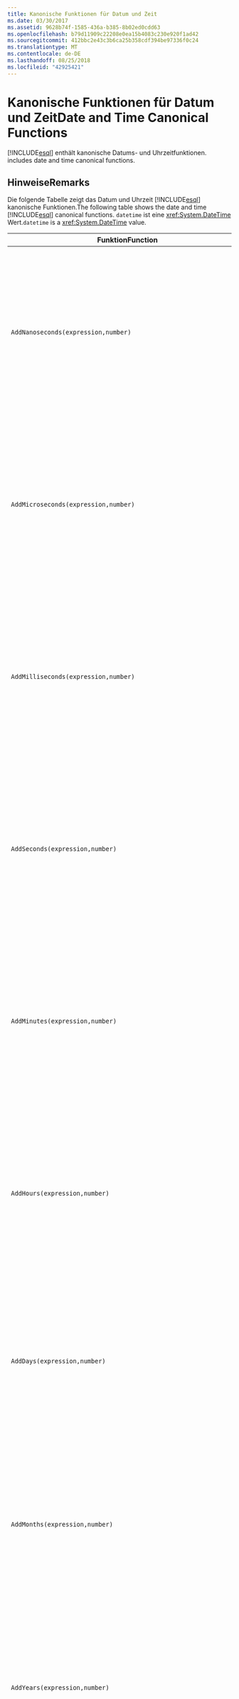 ```yaml
---
title: Kanonische Funktionen für Datum und Zeit
ms.date: 03/30/2017
ms.assetid: 9628b74f-1585-436a-b385-8b02ed0cdd63
ms.openlocfilehash: b79d11909c22208e0ea15b4083c230e920f1ad42
ms.sourcegitcommit: 412bbc2e43c3b6ca25b358cdf394be97336f0c24
ms.translationtype: MT
ms.contentlocale: de-DE
ms.lasthandoff: 08/25/2018
ms.locfileid: "42925421"
---
```

# <a name="date-and-time-canonical-functions"></a><span data-ttu-id="b019b-102">Kanonische Funktionen für Datum und Zeit</span><span class="sxs-lookup"><span data-stu-id="b019b-102">Date and Time Canonical Functions</span></span>
[!INCLUDE[esql](../../../../../../includes/esql-md.md)]<span data-ttu-id="b019b-103"> enthält kanonische Datums- und Uhrzeitfunktionen.</span><span class="sxs-lookup"><span data-stu-id="b019b-103"> includes date and time canonical functions.</span></span>  
  
## <a name="remarks"></a><span data-ttu-id="b019b-104">Hinweise</span><span class="sxs-lookup"><span data-stu-id="b019b-104">Remarks</span></span>  
 <span data-ttu-id="b019b-105">Die folgende Tabelle zeigt das Datum und Uhrzeit [!INCLUDE[esql](../../../../../../includes/esql-md.md)] kanonische Funktionen.</span><span class="sxs-lookup"><span data-stu-id="b019b-105">The following table shows the date and time [!INCLUDE[esql](../../../../../../includes/esql-md.md)] canonical functions.</span></span> <span data-ttu-id="b019b-106">`datetime` ist eine <xref:System.DateTime> Wert.</span><span class="sxs-lookup"><span data-stu-id="b019b-106">`datetime` is a <xref:System.DateTime> value.</span></span>  
  
|<span data-ttu-id="b019b-107">Funktion</span><span class="sxs-lookup"><span data-stu-id="b019b-107">Function</span></span>|<span data-ttu-id="b019b-108">Beschreibung</span><span class="sxs-lookup"><span data-stu-id="b019b-108">Description</span></span>|  
|--------------|-----------------|  
|`AddNanoseconds(expression,number)`|<span data-ttu-id="b019b-109">Fügt `number` den angegebenen `expression`-Wert (in Nanosekunden) hinzu.</span><span class="sxs-lookup"><span data-stu-id="b019b-109">Adds the specified `number` of nanoseconds to the `expression`.</span></span><br /><br /> <span data-ttu-id="b019b-110">**Argumente**</span><span class="sxs-lookup"><span data-stu-id="b019b-110">**Arguments**</span></span><br /><br /> <span data-ttu-id="b019b-111">`expression`, `DateTime`, `DateTimeOffset` oder `Time`.</span><span class="sxs-lookup"><span data-stu-id="b019b-111">`expression`: `DateTime`, `DateTimeOffset`, or `Time`.</span></span><br /><br /> <span data-ttu-id="b019b-112">`number`: `Int32`.</span><span class="sxs-lookup"><span data-stu-id="b019b-112">`number`: `Int32`.</span></span><br /><br /> <span data-ttu-id="b019b-113">**Rückgabewert**</span><span class="sxs-lookup"><span data-stu-id="b019b-113">**Return Value**</span></span><br /><br /> <span data-ttu-id="b019b-114">Der `expression`-Typ.</span><span class="sxs-lookup"><span data-stu-id="b019b-114">The type of `expression`.</span></span>|  
|`AddMicroseconds(expression,number)`|<span data-ttu-id="b019b-115">Fügt dem `number` den angegebenen `expression`-Wert (in Mikrosekunden) hinzu.</span><span class="sxs-lookup"><span data-stu-id="b019b-115">Adds the specified `number` of microseconds to the `expression`.</span></span><br /><br /> <span data-ttu-id="b019b-116">**Argumente**</span><span class="sxs-lookup"><span data-stu-id="b019b-116">**Arguments**</span></span><br /><br /> <span data-ttu-id="b019b-117">`expression`, `DateTime`, `DateTimeOffset` oder `Time`.</span><span class="sxs-lookup"><span data-stu-id="b019b-117">`expression`: `DateTime`, `DateTimeOffset`, or `Time`.</span></span><br /><br /> <span data-ttu-id="b019b-118">`number`: `Int32`.</span><span class="sxs-lookup"><span data-stu-id="b019b-118">`number`: `Int32`.</span></span><br /><br /> <span data-ttu-id="b019b-119">**Rückgabewert**</span><span class="sxs-lookup"><span data-stu-id="b019b-119">**Return Value**</span></span><br /><br /> <span data-ttu-id="b019b-120">Der `expression`-Typ.</span><span class="sxs-lookup"><span data-stu-id="b019b-120">The type of `expression`.</span></span>|  
|`AddMilliseconds(expression,number)`|<span data-ttu-id="b019b-121">Fügt dem `number` den angegebenen `expression`-Wert (in Millisekunden) hinzu.</span><span class="sxs-lookup"><span data-stu-id="b019b-121">Adds the specified `number` of milliseconds to the `expression`.</span></span><br /><br /> <span data-ttu-id="b019b-122">**Argumente**</span><span class="sxs-lookup"><span data-stu-id="b019b-122">**Arguments**</span></span><br /><br /> <span data-ttu-id="b019b-123">`expression`, `DateTime`, `DateTimeOffset` oder `Time`.</span><span class="sxs-lookup"><span data-stu-id="b019b-123">`expression`: `DateTime`, `DateTimeOffset`, or `Time`.</span></span><br /><br /> <span data-ttu-id="b019b-124">`number`: `Int32`.</span><span class="sxs-lookup"><span data-stu-id="b019b-124">`number`: `Int32`.</span></span><br /><br /> <span data-ttu-id="b019b-125">**Rückgabewert**</span><span class="sxs-lookup"><span data-stu-id="b019b-125">**Return Value**</span></span><br /><br /> <span data-ttu-id="b019b-126">Der `expression`-Typ.</span><span class="sxs-lookup"><span data-stu-id="b019b-126">The type of `expression`.</span></span>|  
|`AddSeconds(expression,number)`|<span data-ttu-id="b019b-127">Fügt dem `number` den angegebenen `expression`-Wert (in Sekunden) hinzu.</span><span class="sxs-lookup"><span data-stu-id="b019b-127">Adds the specified `number` of seconds to the `expression`.</span></span><br /><br /> <span data-ttu-id="b019b-128">**Argumente**</span><span class="sxs-lookup"><span data-stu-id="b019b-128">**Arguments**</span></span><br /><br /> <span data-ttu-id="b019b-129">`expression`, `DateTime`, `DateTimeOffset` oder `Time`.</span><span class="sxs-lookup"><span data-stu-id="b019b-129">`expression`: `DateTime`, `DateTimeOffset`, or `Time`.</span></span><br /><br /> <span data-ttu-id="b019b-130">`number`: `Int32`.</span><span class="sxs-lookup"><span data-stu-id="b019b-130">`number`: `Int32`.</span></span><br /><br /> <span data-ttu-id="b019b-131">**Rückgabewert**</span><span class="sxs-lookup"><span data-stu-id="b019b-131">**Return Value**</span></span><br /><br /> <span data-ttu-id="b019b-132">Der `expression`-Typ.</span><span class="sxs-lookup"><span data-stu-id="b019b-132">The type of `expression`.</span></span>|  
|`AddMinutes(expression,number)`|<span data-ttu-id="b019b-133">Fügt dem `number` den angegebenen `expression`-Wert (in Minuten) hinzu.</span><span class="sxs-lookup"><span data-stu-id="b019b-133">Adds the specified `number` of minutes to the `expression`.</span></span><br /><br /> <span data-ttu-id="b019b-134">**Argumente**</span><span class="sxs-lookup"><span data-stu-id="b019b-134">**Arguments**</span></span><br /><br /> <span data-ttu-id="b019b-135">`expression`, `DateTime`, `DateTimeOffset` oder `Time`.</span><span class="sxs-lookup"><span data-stu-id="b019b-135">`expression`: `DateTime`, `DateTimeOffset`, or `Time`.</span></span><br /><br /> <span data-ttu-id="b019b-136">`number`: `Int32`.</span><span class="sxs-lookup"><span data-stu-id="b019b-136">`number`: `Int32`.</span></span><br /><br /> <span data-ttu-id="b019b-137">**Rückgabewert**</span><span class="sxs-lookup"><span data-stu-id="b019b-137">**Return Value**</span></span><br /><br /> <span data-ttu-id="b019b-138">Der `expression`-Typ.</span><span class="sxs-lookup"><span data-stu-id="b019b-138">The type of `expression`.</span></span>|  
|`AddHours(expression,number)`|<span data-ttu-id="b019b-139">Fügt dem `number` den angegebenen `expression`-Wert (in Stunden) hinzu.</span><span class="sxs-lookup"><span data-stu-id="b019b-139">Adds the specified `number` of hours to the `expression`.</span></span><br /><br /> <span data-ttu-id="b019b-140">**Argumente**</span><span class="sxs-lookup"><span data-stu-id="b019b-140">**Arguments**</span></span><br /><br /> <span data-ttu-id="b019b-141">`expression`, `DateTime`, `DateTimeOffset` oder `Time`.</span><span class="sxs-lookup"><span data-stu-id="b019b-141">`expression`: `DateTime`, `DateTimeOffset`, or `Time`.</span></span><br /><br /> <span data-ttu-id="b019b-142">`number`: `Int32`.</span><span class="sxs-lookup"><span data-stu-id="b019b-142">`number`: `Int32`.</span></span><br /><br /> <span data-ttu-id="b019b-143">**Rückgabewert**</span><span class="sxs-lookup"><span data-stu-id="b019b-143">**Return Value**</span></span><br /><br /> <span data-ttu-id="b019b-144">Der `expression`-Typ.</span><span class="sxs-lookup"><span data-stu-id="b019b-144">The type of `expression`.</span></span>|  
|`AddDays(expression,number)`|<span data-ttu-id="b019b-145">Fügt am Ende der `number` den angegebenen `expression`-Wert für die Tage hinzu.</span><span class="sxs-lookup"><span data-stu-id="b019b-145">Adds the specified `number` of days to the `expression`.</span></span><br /><br /> <span data-ttu-id="b019b-146">**Argumente**</span><span class="sxs-lookup"><span data-stu-id="b019b-146">**Arguments**</span></span><br /><br /> <span data-ttu-id="b019b-147">`expression`: `DateTime` oder `DateTimeOffset`.</span><span class="sxs-lookup"><span data-stu-id="b019b-147">`expression`: `DateTime` or `DateTimeOffset`.</span></span><br /><br /> <span data-ttu-id="b019b-148">`number`: `Int32`.</span><span class="sxs-lookup"><span data-stu-id="b019b-148">`number`: `Int32`.</span></span><br /><br /> <span data-ttu-id="b019b-149">**Rückgabewert**</span><span class="sxs-lookup"><span data-stu-id="b019b-149">**Return Value**</span></span><br /><br /> <span data-ttu-id="b019b-150">Der `expression`-Typ.</span><span class="sxs-lookup"><span data-stu-id="b019b-150">The type of `expression`.</span></span>|  
|`AddMonths(expression,number)`|<span data-ttu-id="b019b-151">Fügt dem `number` den angegebenen `expression`-Wert für die Monate hinzu.</span><span class="sxs-lookup"><span data-stu-id="b019b-151">Adds the specified `number` of months to the `expression`.</span></span><br /><br /> <span data-ttu-id="b019b-152">**Argumente**</span><span class="sxs-lookup"><span data-stu-id="b019b-152">**Arguments**</span></span><br /><br /> <span data-ttu-id="b019b-153">`expression`: `DateTime` oder `DateTimeOffset`.</span><span class="sxs-lookup"><span data-stu-id="b019b-153">`expression`: `DateTime` or `DateTimeOffset`.</span></span><br /><br /> <span data-ttu-id="b019b-154">`number`: `Int32`.</span><span class="sxs-lookup"><span data-stu-id="b019b-154">`number`: `Int32`.</span></span><br /><br /> <span data-ttu-id="b019b-155">**Rückgabewert**</span><span class="sxs-lookup"><span data-stu-id="b019b-155">**Return Value**</span></span><br /><br /> <span data-ttu-id="b019b-156">Der `expression`-Typ.</span><span class="sxs-lookup"><span data-stu-id="b019b-156">The type of `expression`.</span></span>|  
|`AddYears(expression,number)`|<span data-ttu-id="b019b-157">Fügt dem `number` den angegebenen `expression`-Wert für die Jahre hinzu.</span><span class="sxs-lookup"><span data-stu-id="b019b-157">Adds the specified `number` of years to the `expression`.</span></span><br /><br /> <span data-ttu-id="b019b-158">**Argumente**</span><span class="sxs-lookup"><span data-stu-id="b019b-158">**Arguments**</span></span><br /><br /> <span data-ttu-id="b019b-159">`expression`: `DateTime` oder `DateTimeOffset`.</span><span class="sxs-lookup"><span data-stu-id="b019b-159">`expression`: `DateTime` or `DateTimeOffset`.</span></span><br /><br /> <span data-ttu-id="b019b-160">`number`: `Int32`.</span><span class="sxs-lookup"><span data-stu-id="b019b-160">`number`: `Int32`.</span></span><br /><br /> <span data-ttu-id="b019b-161">**Rückgabewert**</span><span class="sxs-lookup"><span data-stu-id="b019b-161">**Return Value**</span></span><br /><br /> <span data-ttu-id="b019b-162">Der `expression`-Typ.</span><span class="sxs-lookup"><span data-stu-id="b019b-162">The type of `expression`.</span></span>|  
|`CreateDateTime(year,month,day,hour,minute,second)`|<span data-ttu-id="b019b-163">Gibt das aktuelle Datum und die aktuelle Zeit des Servers in der Zeitzone des Servers als neuen `DateTime`-Wert zurück.</span><span class="sxs-lookup"><span data-stu-id="b019b-163">Returns a new `DateTime` value as the current date and time of the server in the server's time zone.</span></span><br /><br /> <span data-ttu-id="b019b-164">**Argumente**</span><span class="sxs-lookup"><span data-stu-id="b019b-164">**Arguments**</span></span><br /><br /> <span data-ttu-id="b019b-165">`year`, `month`, `day`, `hour`, `minute`: `Int16` und `Int32`.</span><span class="sxs-lookup"><span data-stu-id="b019b-165">`year`, `month`, `day`, `hour`, `minute`: `Int16` and `Int32`.</span></span><br /><br /> <span data-ttu-id="b019b-166">`second`: `Double`.</span><span class="sxs-lookup"><span data-stu-id="b019b-166">`second`: `Double`.</span></span><br /><br /> <span data-ttu-id="b019b-167">**Rückgabewert**</span><span class="sxs-lookup"><span data-stu-id="b019b-167">**Return Value**</span></span><br /><br /> <span data-ttu-id="b019b-168">Ein `DateTime`.</span><span class="sxs-lookup"><span data-stu-id="b019b-168">A `DateTime`.</span></span>|  
|`CreateDateTimeOffset(year,month,day,hour,minute,second,tzoffset)`|<span data-ttu-id="b019b-169">Gibt einen neuen `DateTimeOffset`-Wert zurück, der das aktuelle Datum und die aktuelle Uhrzeit des Servers im Verhältnis zur koordinierten Weltzeit (UTC) darstellt.</span><span class="sxs-lookup"><span data-stu-id="b019b-169">Returns a new `DateTimeOffset` value as the current date and time of the server relative to the Coordinated Universal Time (UTC).</span></span><br /><br /> <span data-ttu-id="b019b-170">**Argumente**</span><span class="sxs-lookup"><span data-stu-id="b019b-170">**Arguments**</span></span><br /><br /> <span data-ttu-id="b019b-171">`year`, `month`, `day`, `hour`, `minute`, `tzoffset`: `Int32`.</span><span class="sxs-lookup"><span data-stu-id="b019b-171">`year`, `month`, `day`, `hour`, `minute`, `tzoffset`: `Int32`.</span></span><br /><br /> <span data-ttu-id="b019b-172">`second`: `Double`.</span><span class="sxs-lookup"><span data-stu-id="b019b-172">`second`: `Double`.</span></span><br /><br /> <span data-ttu-id="b019b-173">**Rückgabewert**</span><span class="sxs-lookup"><span data-stu-id="b019b-173">**Return Value**</span></span><br /><br /> <span data-ttu-id="b019b-174">Ein `DateTimeOffset`.</span><span class="sxs-lookup"><span data-stu-id="b019b-174">A `DateTimeOffset`.</span></span>|  
|`CreateTime(hour,minute,second)`|<span data-ttu-id="b019b-175">Gibt einen neuen `Time`-Wert als aktuelle Zeit zurück.</span><span class="sxs-lookup"><span data-stu-id="b019b-175">Returns a new `Time` value as the current time.</span></span><br /><br /> <span data-ttu-id="b019b-176">**Argumente**</span><span class="sxs-lookup"><span data-stu-id="b019b-176">**Arguments**</span></span><br /><br /> <span data-ttu-id="b019b-177">`hour` und `minute`: `Int32`</span><span class="sxs-lookup"><span data-stu-id="b019b-177">`hour` and `minute`: `Int32`.</span></span><br /><br /> <span data-ttu-id="b019b-178">`second`: `Double`.</span><span class="sxs-lookup"><span data-stu-id="b019b-178">`second`: `Double`.</span></span><br /><br /> <span data-ttu-id="b019b-179">**Rückgabewert**</span><span class="sxs-lookup"><span data-stu-id="b019b-179">**Return Value**</span></span><br /><br /> <span data-ttu-id="b019b-180">Ein `Time`.</span><span class="sxs-lookup"><span data-stu-id="b019b-180">A `Time`.</span></span>|  
|`CurrentDateTime()`|<span data-ttu-id="b019b-181">Gibt das aktuelle Datum und die aktuelle Uhrzeit des Servers in der Zeitzone des Servers als `DateTime`-Wert zurück.</span><span class="sxs-lookup"><span data-stu-id="b019b-181">Returns a `DateTime` value as the current date and time of the server in the server's time zone.</span></span><br /><br /> <span data-ttu-id="b019b-182">**Rückgabewert**</span><span class="sxs-lookup"><span data-stu-id="b019b-182">**Return Value**</span></span><br /><br /> <span data-ttu-id="b019b-183">Ein `DateTime`.</span><span class="sxs-lookup"><span data-stu-id="b019b-183">A `DateTime`.</span></span>|  
|`CurrentDateTimeOffset()`|<span data-ttu-id="b019b-184">Gibt das aktuelle Datum, die aktuelle Uhrzeit sowie einen Offset als `DateTimeOffset` zurück.</span><span class="sxs-lookup"><span data-stu-id="b019b-184">Returns the current date, time and offset as a `DateTimeOffset`.</span></span><br /><br /> <span data-ttu-id="b019b-185">**Rückgabewert**</span><span class="sxs-lookup"><span data-stu-id="b019b-185">**Return Value**</span></span><br /><br /> <span data-ttu-id="b019b-186">Ein `DateTimeOffset`.</span><span class="sxs-lookup"><span data-stu-id="b019b-186">A `DateTimeOffset`.</span></span>|  
|`CurrentUtcDateTime()`|<span data-ttu-id="b019b-187">Gibt das aktuelle Datum und die aktuelle Zeit des Servers in der UTC-Zeitzone als <xref:System.DateTime>-Wert zurück.</span><span class="sxs-lookup"><span data-stu-id="b019b-187">Returns a <xref:System.DateTime> value as the current date and time of the server in the UTS time zone.</span></span><br /><br /> <span data-ttu-id="b019b-188">**Rückgabewert**</span><span class="sxs-lookup"><span data-stu-id="b019b-188">**Return Value**</span></span><br /><br /> <span data-ttu-id="b019b-189">Ein `DateTime`.</span><span class="sxs-lookup"><span data-stu-id="b019b-189">A `DateTime`.</span></span>|  
|`Day(expression)`|<span data-ttu-id="b019b-190">Gibt den Tagteil von `expression` als `Int32` zwischen 1 und 31 zurück.</span><span class="sxs-lookup"><span data-stu-id="b019b-190">Returns the day portion of `expression` as an `Int32` between 1 and 31.</span></span><br /><br /> <span data-ttu-id="b019b-191">**Argumente**</span><span class="sxs-lookup"><span data-stu-id="b019b-191">**Arguments**</span></span><br /><br /> <span data-ttu-id="b019b-192">`DateTime` und `DateTimeOffset`.</span><span class="sxs-lookup"><span data-stu-id="b019b-192">A `DateTime` and `DateTimeOffset`.</span></span><br /><br /> <span data-ttu-id="b019b-193">**Rückgabewert**</span><span class="sxs-lookup"><span data-stu-id="b019b-193">**Return Value**</span></span><br /><br /> <span data-ttu-id="b019b-194">Eine `Int32`.</span><span class="sxs-lookup"><span data-stu-id="b019b-194">An `Int32`.</span></span><br /><br /> <span data-ttu-id="b019b-195">**Beispiel**</span><span class="sxs-lookup"><span data-stu-id="b019b-195">**Example**</span></span><br /><br /> `-- The following example returns 12.`<br /><br /> `Day(cast('03/12/1998' as DateTime))`|  
|`DayOfYear(expression)`|<span data-ttu-id="b019b-196">Gibt den Tagteil von `expression` als `Int32`-Wert zwischen 1 und 366 zurück, wobei 366 für den letzten Tag eines Schaltjahrs zurückgegeben wird.</span><span class="sxs-lookup"><span data-stu-id="b019b-196">Returns the day portion of `expression` as an `Int32` between 1 and 366, where 366 is returned for the last day of a leap year.</span></span><br /><br /> <span data-ttu-id="b019b-197">**Argumente**</span><span class="sxs-lookup"><span data-stu-id="b019b-197">**Arguments**</span></span><br /><br /> <span data-ttu-id="b019b-198">`DateTime` oder `DateTimeOffset`.</span><span class="sxs-lookup"><span data-stu-id="b019b-198">A `DateTime` or `DateTimeOffset`.</span></span><br /><br /> <span data-ttu-id="b019b-199">**Rückgabewert**</span><span class="sxs-lookup"><span data-stu-id="b019b-199">**Return Value**</span></span><br /><br /> <span data-ttu-id="b019b-200">Eine `Int32`.</span><span class="sxs-lookup"><span data-stu-id="b019b-200">An `Int32`.</span></span>|  
|`DiffNanoseconds(startExpression,endExpression)`|<span data-ttu-id="b019b-201">Gibt die Differenz von `startExpression` und `endExpression` (in Nanosekunden) zurück.</span><span class="sxs-lookup"><span data-stu-id="b019b-201">Returns the difference, in nanoseconds, between `startExpression` and `endExpression`.</span></span><br /><br /> <span data-ttu-id="b019b-202">**Argumente**</span><span class="sxs-lookup"><span data-stu-id="b019b-202">**Arguments**</span></span><br /><br /> <span data-ttu-id="b019b-203">`startExpression`, `endExpression`: `DateTime`, `DateTimeOffset` oder `Time`.</span><span class="sxs-lookup"><span data-stu-id="b019b-203">`startExpression`, `endExpression`: `DateTime`, `DateTimeOffset`, or `Time`.</span></span> <span data-ttu-id="b019b-204">**Hinweis:** `startExpression` und `endExpression` muss vom gleichen Typ sein.  </span><span class="sxs-lookup"><span data-stu-id="b019b-204">**Note:**  `startExpression` and `endExpression` must be of the same type.</span></span> <br /><br /> <span data-ttu-id="b019b-205">**Rückgabewert**</span><span class="sxs-lookup"><span data-stu-id="b019b-205">**Return Value**</span></span><br /><br /> <span data-ttu-id="b019b-206">Eine `Int32`.</span><span class="sxs-lookup"><span data-stu-id="b019b-206">An `Int32`.</span></span>|  
|`DiffMilliseconds(startExpression,endExpression)`|<span data-ttu-id="b019b-207">Gibt die Differenz von `startExpression` und `endExpression` (in Millisekunden) zurück.</span><span class="sxs-lookup"><span data-stu-id="b019b-207">Returns the difference, in milliseconds, between `startExpression` and `endExpression`.</span></span><br /><br /> <span data-ttu-id="b019b-208">**Argumente**</span><span class="sxs-lookup"><span data-stu-id="b019b-208">**Arguments**</span></span><br /><br /> <span data-ttu-id="b019b-209">`startExpression`, `endExpression`: `DateTime`, `DateTimeOffset` oder `Time`.</span><span class="sxs-lookup"><span data-stu-id="b019b-209">`startExpression`, `endExpression`: `DateTime`, `DateTimeOffset`, or `Time`.</span></span> <span data-ttu-id="b019b-210">**Hinweis:** `startExpression` und `endExpression` muss vom gleichen Typ sein.  </span><span class="sxs-lookup"><span data-stu-id="b019b-210">**Note:**  `startExpression` and `endExpression` must be of the same type.</span></span> <br /><br /> <span data-ttu-id="b019b-211">**Rückgabewert**</span><span class="sxs-lookup"><span data-stu-id="b019b-211">**Return Value**</span></span><br /><br /> <span data-ttu-id="b019b-212">Eine `Int32`.</span><span class="sxs-lookup"><span data-stu-id="b019b-212">An `Int32`.</span></span>|  
|`DiffMicroseconds(startExpression,endExpression)`|<span data-ttu-id="b019b-213">Gibt die Differenz von `startExpression` und `endExpression` (in Mikrosekunden) zurück.</span><span class="sxs-lookup"><span data-stu-id="b019b-213">Returns the difference, in microseconds, between `startExpression` and `endExpression`.</span></span><br /><br /> <span data-ttu-id="b019b-214">**Argumente**</span><span class="sxs-lookup"><span data-stu-id="b019b-214">**Arguments**</span></span><br /><br /> <span data-ttu-id="b019b-215">`startExpression`, `endExpression`: `DateTime`, `DateTimeOffset` oder `Time`.</span><span class="sxs-lookup"><span data-stu-id="b019b-215">`startExpression`, `endExpression`: `DateTime`, `DateTimeOffset`, or `Time`.</span></span> <span data-ttu-id="b019b-216">**Hinweis:** `startExpression` und `endExpression` muss vom gleichen Typ sein.  </span><span class="sxs-lookup"><span data-stu-id="b019b-216">**Note:**  `startExpression` and `endExpression` must be of the same type.</span></span> <br /><br /> <span data-ttu-id="b019b-217">**Rückgabewert**</span><span class="sxs-lookup"><span data-stu-id="b019b-217">**Return Value**</span></span><br /><br /> <span data-ttu-id="b019b-218">Eine `Int32`.</span><span class="sxs-lookup"><span data-stu-id="b019b-218">An `Int32`.</span></span>|  
|`DiffSeconds(startExpression,endExpression)`|<span data-ttu-id="b019b-219">Gibt die Differenz von `startExpression` und `endExpression` (in Sekunden) zurück.</span><span class="sxs-lookup"><span data-stu-id="b019b-219">Returns the difference, in seconds, between `startExpression` and `endExpression`.</span></span><br /><br /> <span data-ttu-id="b019b-220">**Argumente**</span><span class="sxs-lookup"><span data-stu-id="b019b-220">**Arguments**</span></span><br /><br /> <span data-ttu-id="b019b-221">`startExpression`, `endExpression`: `DateTime`, `DateTimeOffset` oder `Time`.</span><span class="sxs-lookup"><span data-stu-id="b019b-221">`startExpression`, `endExpression`: `DateTime`, `DateTimeOffset`, or `Time`.</span></span> <span data-ttu-id="b019b-222">**Hinweis:** `startExpression` und `endExpression` muss vom gleichen Typ sein.  </span><span class="sxs-lookup"><span data-stu-id="b019b-222">**Note:**  `startExpression` and `endExpression` must be of the same type.</span></span> <br /><br /> <span data-ttu-id="b019b-223">**Rückgabewert**</span><span class="sxs-lookup"><span data-stu-id="b019b-223">**Return Value**</span></span><br /><br /> <span data-ttu-id="b019b-224">Eine `Int32`.</span><span class="sxs-lookup"><span data-stu-id="b019b-224">An `Int32`.</span></span>|  
|`DiffMinutes(startExpression,endExpression)`|<span data-ttu-id="b019b-225">Gibt die Differenz von `startExpression` und `endExpression` (in Minuten) zurück.</span><span class="sxs-lookup"><span data-stu-id="b019b-225">Returns the difference, in minutes, between `startExpression` and `endExpression`.</span></span><br /><br /> <span data-ttu-id="b019b-226">**Argumente**</span><span class="sxs-lookup"><span data-stu-id="b019b-226">**Arguments**</span></span><br /><br /> <span data-ttu-id="b019b-227">`startExpression`, `endExpression`: `DateTime`, `DateTimeOffset` oder `Time`.</span><span class="sxs-lookup"><span data-stu-id="b019b-227">`startExpression`, `endExpression`: `DateTime`, `DateTimeOffset`, or `Time`.</span></span> <span data-ttu-id="b019b-228">**Hinweis:** `startExpression` und `endExpression` muss vom gleichen Typ sein.  </span><span class="sxs-lookup"><span data-stu-id="b019b-228">**Note:**  `startExpression` and `endExpression` must be of the same type.</span></span> <br /><br /> <span data-ttu-id="b019b-229">**Rückgabewert**</span><span class="sxs-lookup"><span data-stu-id="b019b-229">**Return Value**</span></span><br /><br /> <span data-ttu-id="b019b-230">Eine `Int32`.</span><span class="sxs-lookup"><span data-stu-id="b019b-230">An `Int32`.</span></span>|  
|`DiffHours(startExpression,endExpression)`|<span data-ttu-id="b019b-231">Gibt die Differenz von `startExpression` und `endExpression` (in Stunden) zurück.</span><span class="sxs-lookup"><span data-stu-id="b019b-231">Returns the difference, in hours, between `startExpression` and `endExpression`.</span></span><br /><br /> <span data-ttu-id="b019b-232">**Argumente**</span><span class="sxs-lookup"><span data-stu-id="b019b-232">**Arguments**</span></span><br /><br /> <span data-ttu-id="b019b-233">`startExpression`, `endExpression`: `DateTime`, `DateTimeOffset` oder `Time`.</span><span class="sxs-lookup"><span data-stu-id="b019b-233">`startExpression`, `endExpression`: `DateTime`, `DateTimeOffset`, or `Time`.</span></span> <span data-ttu-id="b019b-234">**Hinweis:** `startExpression` und `endExpression` muss vom gleichen Typ sein.  </span><span class="sxs-lookup"><span data-stu-id="b019b-234">**Note:**  `startExpression` and `endExpression` must be of the same type.</span></span> <br /><br /> <span data-ttu-id="b019b-235">**Rückgabewert**</span><span class="sxs-lookup"><span data-stu-id="b019b-235">**Return Value**</span></span><br /><br /> <span data-ttu-id="b019b-236">Eine `Int32`.</span><span class="sxs-lookup"><span data-stu-id="b019b-236">An `Int32`.</span></span>|  
|`DiffDays(startExpression,endExpression)`|<span data-ttu-id="b019b-237">Gibt die Differenz von `startExpression` und `endExpression` (in Tagen) zurück.</span><span class="sxs-lookup"><span data-stu-id="b019b-237">Returns the difference, in days, between `startExpression` and `endExpression`.</span></span><br /><br /> <span data-ttu-id="b019b-238">**Argumente**</span><span class="sxs-lookup"><span data-stu-id="b019b-238">**Arguments**</span></span><br /><br /> <span data-ttu-id="b019b-239">`startExpression`, `endExpression`: `DateTime` oder `DateTimeOffset`.</span><span class="sxs-lookup"><span data-stu-id="b019b-239">`startExpression`, `endExpression`: `DateTime` or `DateTimeOffset`.</span></span> <span data-ttu-id="b019b-240">**Hinweis:** `startExpression` und `endExpression` muss vom gleichen Typ sein.  </span><span class="sxs-lookup"><span data-stu-id="b019b-240">**Note:**  `startExpression` and `endExpression` must be of the same type.</span></span> <br /><br /> <span data-ttu-id="b019b-241">**Rückgabewert**</span><span class="sxs-lookup"><span data-stu-id="b019b-241">**Return Value**</span></span><br /><br /> <span data-ttu-id="b019b-242">Eine `Int32`.</span><span class="sxs-lookup"><span data-stu-id="b019b-242">An `Int32`.</span></span>|  
|`DiffMonths(startExpression,endExpression)`|<span data-ttu-id="b019b-243">Gibt die Differenz von `startExpression` und `endExpression` (in Monaten) zurück.</span><span class="sxs-lookup"><span data-stu-id="b019b-243">Returns the difference, in months, between `startExpression` and `endExpression`.</span></span><br /><br /> <span data-ttu-id="b019b-244">**Argumente**</span><span class="sxs-lookup"><span data-stu-id="b019b-244">**Arguments**</span></span><br /><br /> <span data-ttu-id="b019b-245">`startExpression`, `endExpression`: `DateTime` oder `DateTimeOffset`.</span><span class="sxs-lookup"><span data-stu-id="b019b-245">`startExpression`, `endExpression`: `DateTime` or `DateTimeOffset`.</span></span> <span data-ttu-id="b019b-246">**Hinweis:** `startExpression` und `endExpression` muss vom gleichen Typ sein.  </span><span class="sxs-lookup"><span data-stu-id="b019b-246">**Note:**  `startExpression` and `endExpression` must be of the same type.</span></span> <br /><br /> <span data-ttu-id="b019b-247">**Rückgabewert**</span><span class="sxs-lookup"><span data-stu-id="b019b-247">**Return Value**</span></span><br /><br /> <span data-ttu-id="b019b-248">Eine `Int32`.</span><span class="sxs-lookup"><span data-stu-id="b019b-248">An `Int32`.</span></span>|  
|`DiffYears(startExpression,endExpression)`|<span data-ttu-id="b019b-249">Gibt die Differenz von `startExpression` und `endExpression` (in Jahren) zurück.</span><span class="sxs-lookup"><span data-stu-id="b019b-249">Returns the difference, in years, between `startExpression` and `endExpression`.</span></span><br /><br /> <span data-ttu-id="b019b-250">**Argumente**</span><span class="sxs-lookup"><span data-stu-id="b019b-250">**Arguments**</span></span><br /><br /> <span data-ttu-id="b019b-251">`startExpression`, `endExpression`: `DateTime` oder `DateTimeOffset`.</span><span class="sxs-lookup"><span data-stu-id="b019b-251">`startExpression`, `endExpression`: `DateTime` or `DateTimeOffset`.</span></span> <span data-ttu-id="b019b-252">**Hinweis:** `startExpression` und `endExpression` muss vom gleichen Typ sein.  </span><span class="sxs-lookup"><span data-stu-id="b019b-252">**Note:**  `startExpression` and `endExpression` must be of the same type.</span></span> <br /><br /> <span data-ttu-id="b019b-253">**Rückgabewert**</span><span class="sxs-lookup"><span data-stu-id="b019b-253">**Return Value**</span></span><br /><br /> <span data-ttu-id="b019b-254">Eine `Int32`.</span><span class="sxs-lookup"><span data-stu-id="b019b-254">An `Int32`.</span></span>|  
|`GetTotalOffsetMinutes(datetimeoffset)`|<span data-ttu-id="b019b-255">Gibt die Anzahl von Minuten zurück, die `datetimeoffset` von GMT abweicht.</span><span class="sxs-lookup"><span data-stu-id="b019b-255">Returns the number of minutes that the `datetimeoffset` is offset from GMT.</span></span> <span data-ttu-id="b019b-256">Der Wert liegt im Allgemeinen zwischen +780 und -780 (+ oder - 13 Stunden).</span><span class="sxs-lookup"><span data-stu-id="b019b-256">This is generally between +780 and -780 (+ or - 13 hrs).</span></span> <span data-ttu-id="b019b-257">**Hinweis:** diese Funktion wird nur in SQL Server 2008 unterstützt.</span><span class="sxs-lookup"><span data-stu-id="b019b-257">**Note:**  This function is supported in SQL Server 2008 only.</span></span> <br /><br /> <span data-ttu-id="b019b-258">**Argumente**</span><span class="sxs-lookup"><span data-stu-id="b019b-258">**Arguments**</span></span><br /><br /> <span data-ttu-id="b019b-259">Ein `DateTimeOffset`.</span><span class="sxs-lookup"><span data-stu-id="b019b-259">A `DateTimeOffset`.</span></span><br /><br /> <span data-ttu-id="b019b-260">**Rückgabewert**</span><span class="sxs-lookup"><span data-stu-id="b019b-260">**Return Value**</span></span><br /><br /> <span data-ttu-id="b019b-261">Eine `Int32`.</span><span class="sxs-lookup"><span data-stu-id="b019b-261">An `Int32`.</span></span>|  
|`Hour(expression)`|<span data-ttu-id="b019b-262">Gibt den Stundenteil von `expression` als `Int32` zwischen 0 und 23 zurück.</span><span class="sxs-lookup"><span data-stu-id="b019b-262">Returns the hour portion of `expression` as an `Int32` between 0 and 23.</span></span><br /><br /> <span data-ttu-id="b019b-263">**Argumente**</span><span class="sxs-lookup"><span data-stu-id="b019b-263">**Arguments**</span></span><br /><br /> <span data-ttu-id="b019b-264">`DateTime, Time` und `DateTimeOffset`.</span><span class="sxs-lookup"><span data-stu-id="b019b-264">A `DateTime, Time` and `DateTimeOffset`.</span></span><br /><br /> <span data-ttu-id="b019b-265">**Beispiel**</span><span class="sxs-lookup"><span data-stu-id="b019b-265">**Example**</span></span><br /><br /> `-- The following example returns 22.`<br /><br /> `Hour(cast('22:35:5' as DateTime))`|  
|`Millisecond(expression)`|<span data-ttu-id="b019b-266">Gibt den Millisekundenteil von `expression` als `Int32` zwischen 0 und 999 zurück.</span><span class="sxs-lookup"><span data-stu-id="b019b-266">Returns the milliseconds portion of `expression` as an `Int32` between 0 and 999.</span></span><br /><br /> <span data-ttu-id="b019b-267">**Argumente**</span><span class="sxs-lookup"><span data-stu-id="b019b-267">**Arguments**</span></span><br /><br /> <span data-ttu-id="b019b-268">`DateTime, Time` und `DateTimeOffset`.</span><span class="sxs-lookup"><span data-stu-id="b019b-268">A `DateTime, Time` and `DateTimeOffset`.</span></span><br /><br /> <span data-ttu-id="b019b-269">**Rückgabewert**</span><span class="sxs-lookup"><span data-stu-id="b019b-269">**Return Value**</span></span><br /><br /> <span data-ttu-id="b019b-270">Eine `Int32`.</span><span class="sxs-lookup"><span data-stu-id="b019b-270">An `Int32`.</span></span>|  
|`Minute(expression)`|<span data-ttu-id="b019b-271">Gibt den Minutenteil von `expression` als `Int32` zwischen 0 und 59 zurück.</span><span class="sxs-lookup"><span data-stu-id="b019b-271">Returns the minute portion of `expression` as an `Int32` between 0 and 59.</span></span><br /><br /> <span data-ttu-id="b019b-272">**Argumente**</span><span class="sxs-lookup"><span data-stu-id="b019b-272">**Arguments**</span></span><br /><br /> <span data-ttu-id="b019b-273">`DateTime, Time` oder `DateTimeOffset`.</span><span class="sxs-lookup"><span data-stu-id="b019b-273">A `DateTime, Time` or `DateTimeOffset`.</span></span><br /><br /> <span data-ttu-id="b019b-274">**Rückgabewert**</span><span class="sxs-lookup"><span data-stu-id="b019b-274">**Return Value**</span></span><br /><br /> <span data-ttu-id="b019b-275">Eine `Int32`.</span><span class="sxs-lookup"><span data-stu-id="b019b-275">An `Int32`.</span></span><br /><br /> <span data-ttu-id="b019b-276">**Beispiel**</span><span class="sxs-lookup"><span data-stu-id="b019b-276">**Example**</span></span><br /><br /> `-- The following example returns 35`<br /><br /> `Minute(cast('22:35:5' as DateTime))`|  
|`Month(expression)`|<span data-ttu-id="b019b-277">Gibt den Monatsteil von `expression` als `Int32` zwischen 1 und 12 zurück.</span><span class="sxs-lookup"><span data-stu-id="b019b-277">Returns the month portion of `expression` as an `Int32` between 1 and 12.</span></span><br /><br /> <span data-ttu-id="b019b-278">**Argumente**</span><span class="sxs-lookup"><span data-stu-id="b019b-278">**Arguments**</span></span><br /><br /> <span data-ttu-id="b019b-279">`DateTime` oder `DateTimeOffset`.</span><span class="sxs-lookup"><span data-stu-id="b019b-279">A `DateTime` or `DateTimeOffset`.</span></span><br /><br /> <span data-ttu-id="b019b-280">**Rückgabewert**</span><span class="sxs-lookup"><span data-stu-id="b019b-280">**Return Value**</span></span><br /><br /> <span data-ttu-id="b019b-281">Eine `Int32`.</span><span class="sxs-lookup"><span data-stu-id="b019b-281">An `Int32`.</span></span><br /><br /> <span data-ttu-id="b019b-282">**Beispiel**</span><span class="sxs-lookup"><span data-stu-id="b019b-282">**Example**</span></span><br /><br /> `-- The following example returns 3.`<br /><br /> `Month(cast('03/12/1998' as DateTime))`|  
|`Second(expression)`|<span data-ttu-id="b019b-283">Gibt den Sekundenteil von `expression` als `Int32` zwischen 0 und 59 zurück.</span><span class="sxs-lookup"><span data-stu-id="b019b-283">Returns the seconds portion of `expression` as an `Int32` between 0 and 59.</span></span><br /><br /> <span data-ttu-id="b019b-284">**Argumente**</span><span class="sxs-lookup"><span data-stu-id="b019b-284">**Arguments**</span></span><br /><br /> <span data-ttu-id="b019b-285">`DateTime, Time` und `DateTimeOffset`.</span><span class="sxs-lookup"><span data-stu-id="b019b-285">A `DateTime, Time` and `DateTimeOffset`.</span></span><br /><br /> <span data-ttu-id="b019b-286">**Rückgabewert**</span><span class="sxs-lookup"><span data-stu-id="b019b-286">**Return Value**</span></span><br /><br /> <span data-ttu-id="b019b-287">Eine `Int32`.</span><span class="sxs-lookup"><span data-stu-id="b019b-287">An `Int32`.</span></span><br /><br /> <span data-ttu-id="b019b-288">**Beispiel**</span><span class="sxs-lookup"><span data-stu-id="b019b-288">**Example**</span></span><br /><br /> `-- The following example returns 5`<br /><br /> `Second(cast('22:35:5' as DateTime))`|  
|`TruncateTime(expression)`|<span data-ttu-id="b019b-289">Gibt `expression` mit abgeschnittenen Zeitwerten zurück.</span><span class="sxs-lookup"><span data-stu-id="b019b-289">Returns the `expression`, with the time values truncated.</span></span><br /><br /> <span data-ttu-id="b019b-290">**Argumente**</span><span class="sxs-lookup"><span data-stu-id="b019b-290">**Arguments**</span></span><br /><br /> <span data-ttu-id="b019b-291">`DateTime` oder `DateTimeOffset`.</span><span class="sxs-lookup"><span data-stu-id="b019b-291">A `DateTime` or `DateTimeOffset`.</span></span><br /><br /> <span data-ttu-id="b019b-292">**Rückgabewert**</span><span class="sxs-lookup"><span data-stu-id="b019b-292">**Return Value**</span></span><br /><br /> <span data-ttu-id="b019b-293">Der `expression`-Typ.</span><span class="sxs-lookup"><span data-stu-id="b019b-293">The type of `expression`.</span></span>|  
|`Year(expression)`|<span data-ttu-id="b019b-294">Gibt den Jahresteil von `expression` als `Int32``YYYY` zurück.</span><span class="sxs-lookup"><span data-stu-id="b019b-294">Returns the year portion of `expression` as an `Int32` `YYYY`.</span></span><br /><br /> <span data-ttu-id="b019b-295">**Argumente**</span><span class="sxs-lookup"><span data-stu-id="b019b-295">**Arguments**</span></span><br /><br /> <span data-ttu-id="b019b-296">`DateTime` und `DateTimeOffset`.</span><span class="sxs-lookup"><span data-stu-id="b019b-296">A `DateTime` and `DateTimeOffset`.</span></span><br /><br /> <span data-ttu-id="b019b-297">**Rückgabewert**</span><span class="sxs-lookup"><span data-stu-id="b019b-297">**Return Value**</span></span><br /><br /> <span data-ttu-id="b019b-298">Eine `Int32`.</span><span class="sxs-lookup"><span data-stu-id="b019b-298">An `Int32`.</span></span><br /><br /> <span data-ttu-id="b019b-299">**Beispiel**</span><span class="sxs-lookup"><span data-stu-id="b019b-299">**Example**</span></span><br /><br /> `-- The following example returns 1998.`<br /><br /> `Year(cast('03/12/1998' as DateTime))`|  
  
 <span data-ttu-id="b019b-300">Diese Funktionen geben `null` zurück, wenn die Eingabe `null` ist.</span><span class="sxs-lookup"><span data-stu-id="b019b-300">These functions will return `null` if given `null` input.</span></span>  
  
 <span data-ttu-id="b019b-301">Entsprechende Funktionen sind für den verwalteten Anbieter des Microsoft SQL-Clients verfügbar.</span><span class="sxs-lookup"><span data-stu-id="b019b-301">Equivalent functionality is available in the Microsoft SQL Client Managed Provider.</span></span> <span data-ttu-id="b019b-302">Weitere Informationen finden Sie unter [SqlClient für Entity Framework-Funktionen](../../../../../../docs/framework/data/adonet/ef/sqlclient-for-ef-functions.md).</span><span class="sxs-lookup"><span data-stu-id="b019b-302">For more information, see [SqlClient for Entity Framework Functions](../../../../../../docs/framework/data/adonet/ef/sqlclient-for-ef-functions.md).</span></span>  
  
## <a name="see-also"></a><span data-ttu-id="b019b-303">Siehe auch</span><span class="sxs-lookup"><span data-stu-id="b019b-303">See Also</span></span>  
 [<span data-ttu-id="b019b-304">Canonical Functions (Kanonische Funktionen)</span><span class="sxs-lookup"><span data-stu-id="b019b-304">Canonical Functions</span></span>](../../../../../../docs/framework/data/adonet/ef/language-reference/canonical-functions.md)
